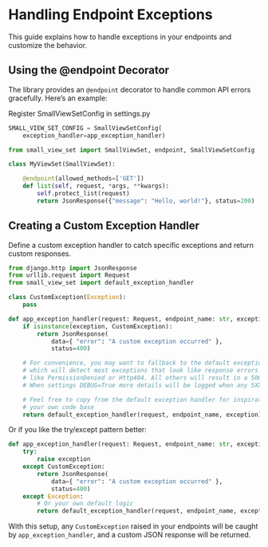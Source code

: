 # Handling Endpoint Exceptions

This guide explains how to handle exceptions in your endpoints and customize the behavior.

## Using the @endpoint Decorator

The library provides an `@endpoint` decorator to handle common API errors gracefully. Here’s an example:

Register SmallViewSetConfig in settings.py
```python
SMALL_VIEW_SET_CONFIG = SmallViewSetConfig(
    exception_handler=app_exception_handler)
```

```python
from small_view_set import SmallViewSet, endpoint, SmallViewSetConfig

class MyViewSet(SmallViewSet):

    @endpoint(allowed_methods=['GET'])
    def list(self, request, *args, **kwargs):
        self.protect_list(request)
        return JsonResponse({"message": "Hello, world!"}, status=200)
```

## Creating a Custom Exception Handler

Define a custom exception handler to catch specific exceptions and return custom responses.

```python
from django.http import JsonResponse
from urllib.request import Request
from small_view_set import default_exception_handler

class CustomException(Exception):
    pass

def app_exception_handler(request: Request, endpoint_name: str, exception):
    if isinstance(exception, CustomException):
        return JsonResponse(
            data={ "error": "A custom exception occurred" },
            status=400)

    # For convenience, you may want to fallback to the default exception handler
    # which will detect most exceptions that look like response errors
    # like PermissionDenied or Http404. All others will result in a 500 response.
    # When settings DEBUG=True more details will be logged when any 5XX response is caught.

    # Feel free to copy from the default exception handler for inspiration in
    # your own code base
    return default_exception_handler(request, endpoint_name, exception)
```

Or if you like the try/except pattern better:

```python
def app_exception_handler(request: Request, endpoint_name: str, exception):
    try:
        raise exception
    except CustomException:
        return JsonResponse(
            data={ "error": "A custom exception occurred" },
            status=400)
    except Exception:
        # Or your own default logic
        return default_exception_handler(request, endpoint_name, exception)
```

With this setup, any `CustomException` raised in your endpoints will be caught by `app_exception_handler`, and a custom JSON response will be returned.
